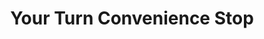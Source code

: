 ---
title: "Your Turn Convenience Stop"
url: /bigfork/your-turn-convenience-stop/
shop: convenience
---